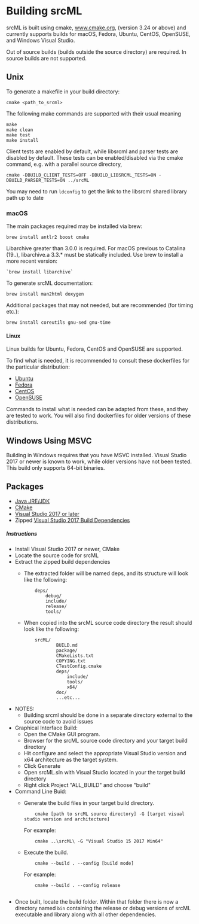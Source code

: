 # Building srcML

srcML is built using cmake, www.cmake.org, (version 3.24 or above) and currently supports builds for
macOS, Fedora, Ubuntu, CentOS, OpenSUSE, and Windows Visual Studio.

Out of source builds (builds outside the source directory) are required. In source builds are not supported.

## Unix

To generate a makefile in your build directory:

    cmake <path_to_srcml>

 The following make commands are supported with their usual meaning

    make  
    make clean  
    make test  
    make install

 Client tests are enabled by default, while libsrcml and parser tests are disabled by default.
 These tests can be enabled/disabled via the cmake command, e.g. with a parallel source directory,

    cmake -DBUILD_CLIENT_TESTS=OFF -DBUILD_LIBSRCML_TESTS=ON -DBUILD_PARSER_TESTS=ON ../srcML

 You may need to run `ldconfig` to get the link to the libsrcml shared library path up to date

### macOS

The main packages required may be installed via brew:

    brew install antlr2 boost cmake

Libarchive greater than 3.0.0 is required. For macOS previous to Catalina (19.*.*), libarchive.a 3.3.* must be 
statically included. Use brew to install a more recent version:

    `brew install libarchive`

To generate srcML documentation:

    brew install man2html doxygen

Additional packages that may not needed, but are recommended (for timing etc.):

    brew install coreutils gnu-sed gnu-time

#### Linux

Linux builds for Ubuntu, Fedora, CentOS and OpenSUSE are supported.

To find what is needed, it is recommended to consult these dockerfiles for the particular distribution:

* [Ubuntu](https://github.com/srcML/Docker/blob/ubuntu_latest/base/Dockerfile)
* [Fedora](https://github.com/srcML/Docker/blob/fedora_latest/base/Dockerfile)
* [CentOS](https://github.com/srcML/Docker/blob/centos_latest/base/Dockerfile)
* [OpenSUSE](https://github.com/srcML/Docker/blob/opensuse_latest/base/Dockerfile)

Commands to install what is needed can be adapted from these, and they are tested to work. You will also find dockerfiles for older versions of these distributions.

## Windows Using MSVC

Building in Windows requires that you have MSVC installed. Visual Studio 2017 or newer is known to work, while older versions have not been tested. This build only supports 64-bit binaries.

## Packages

* [Java JRE/JDK](http://www.oracle.com/technetwork/java/javase/downloads/index.html)
* [CMake](http://www.cmake.org)
* [Visual Studio 2017 or later](https://www.visualstudio.com/downloads/)
* Zipped [Visual Studio 2017 Build Dependencies](http://www.sdml.cs.kent.edu/build/VS2017_Dependencies-06_20_18.zip)

##### Instructions
* Install Visual Studio 2017 or newer, CMake
* Locate the source code for srcML
* Extract the zipped build dependencies
    * The extracted folder will be named deps, and its structure will look like the following:

        ```
            deps/
                debug/
                include/
                release/
                tools/
        ```
    * When copied into the srcML source code directory the result should look like the following:

        ```
            srcML/  
                    BUILD.md
                    package/
                    CMakeLists.txt
                    COPYING.txt
                    CTestConfig.cmake
                    deps/
                        include/
                        tools/
                        x64/
                    doc/
                    ...etc...
        ```
* NOTES:
    * Building srcml should be done in a separate directory external to the source code to avoid issues
* Graphical Interface Build:
    * Open the CMake GUI program.
    * Browser for the srcML source code directory and your target build directory
    * Hit configure and select the appropriate Visual Studio version and x64 architecture as the target system.
    * Click Generate
    * Open srcML.sln with Visual Studio located in your the target build directory
    * Right click Project "ALL_BUILD" and choose "build"
* Command Line Buid:
    * Generate the build files in your target build directory.

        ```
            cmake [path to srcML source directory] -G [target visual studio version and architecture]   
        ```
        For example:

        ```
            cmake ..\srcML\ -G "Visual Studio 15 2017 Win64"
        ```
    * Execute the build.

        ```
            cmake --build . --config [build mode]
        ```
        For example:

        ```
            cmake --build . --config release
    ```

* Once built, locate the build folder. Within that folder there is now a directory named `bin` containing the release or debug versions of srcML executable and library along with all other dependencies.
